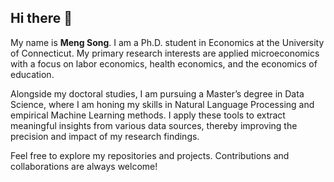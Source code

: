 ## Hi there 👋

My name is **Meng Song**. I am a Ph.D. student in Economics at the University of Connecticut. My primary research interests are applied microeconomics with a focus on labor economics, health economics, and the economics of education.

Alongside my doctoral studies, I am pursuing a Master’s degree in Data Science, where I am honing my skills in Natural Language Processing and empirical Machine Learning methods. I apply these tools to extract meaningful insights from various data sources, thereby improving the precision and impact of my research findings.

Feel free to explore my repositories and projects. Contributions and collaborations are always welcome!
